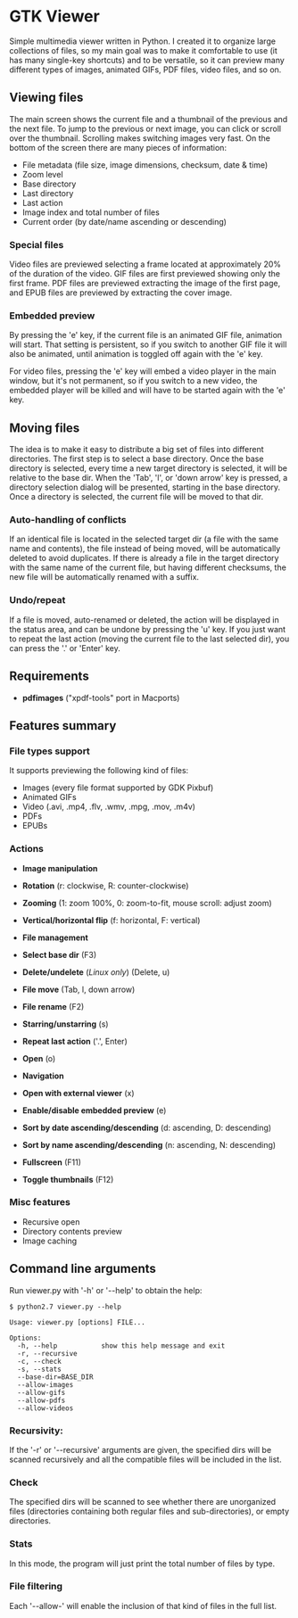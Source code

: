 # GTK Viewer

Simple multimedia viewer written in Python. I created it to organize large collections of files, so my main goal was to make it comfortable to use (it has many single-key shortcuts) and to be versatile, so it can preview many different types of images, animated GIFs, PDF files, video files, and so on.

## Viewing files

The main screen shows the current file and a thumbnail of the previous and the next file. To jump to the previous or next image, you can click or scroll over the thumbnail. Scrolling makes switching images very fast. On the bottom of the screen there are many pieces of information:

* File metadata (file size, image dimensions, checksum, date & time)
* Zoom level
* Base directory
* Last directory
* Last action
* Image index and total number of files
* Current order (by date/name ascending or descending)

### Special files

Video files are previewed selecting a frame located at approximately 20% of the duration of the video. GIF files are first previewed showing only the first frame. PDF files are previewed extracting the image of the first page, and EPUB files are previewed by extracting the cover image.

### Embedded preview

By pressing the 'e' key, if the current file is an animated GIF file, animation will start. That setting is persistent, so if you switch to another GIF file it will also be animated, until animation is toggled off again with the 'e' key. 

For video files, pressing the 'e' key will embed a video player in the main window, but it's not permanent, so if you switch to a new video, the embedded player will be killed and will have to be started again with the 'e' key.

## Moving files

The idea is to make it easy to distribute a big set of files into different directories. The first step is to select a base directory. Once the base directory is selected, every time a new target directory is selected, it will be relative to the base dir. When the 'Tab', 'l', or 'down arrow' key is pressed, a directory selection dialog will be presented, starting in the base directory. Once a directory is selected, the current file will be moved to that dir. 

### Auto-handling of conflicts

If an identical file is located in the selected target dir (a file with the same name and contents), the file instead of being moved, will be automatically deleted to avoid duplicates. If there is already a file in the target directory with the same name of the current file, but having different checksums, the new file will be automatically renamed with a suffix.

### Undo/repeat

If a file is moved, auto-renamed or deleted, the action will be displayed in the status area, and can be undone by pressing the 'u' key. If you just want to repeat the last action (moving the current file to the last selected dir), you can press the '.' or 'Enter' key. 

## Requirements

* __pdfimages__ ("xpdf-tools" port in Macports)

## Features summary

### File types support

It supports previewing the following kind of files:

* Images (every file format supported by GDK Pixbuf)
* Animated GIFs
* Video (.avi, .mp4, .flv, .wmv, .mpg, .mov, .m4v)
* PDFs
* EPUBs

### Actions

* __Image manipulation__
 * __Rotation__ (r: clockwise, R: counter-clockwise)
 * __Zooming__ (1: zoom 100%, 0: zoom-to-fit, mouse scroll: adjust zoom)
 * __Vertical/horizontal flip__ (f: horizontal, F: vertical)

* __File management__
 * __Select base dir__ (F3)
 * __Delete/undelete__ (_Linux only_) (Delete, u)
 * __File move__ (Tab, l, down arrow)
 * __File rename__ (F2)
 * __Starring/unstarring__ (s)
 * __Repeat last action__ ('.', Enter)
 * __Open__ (o)

* __Navigation__
 * __Open with external viewer__ (x)
 * __Enable/disable embedded preview__ (e)
 * __Sort by date ascending/descending__ (d: ascending, D: descending)
 * __Sort by name ascending/descending__ (n: ascending, N: descending)
 * __Fullscreen__ (F11)
 * __Toggle thumbnails__ (F12)

### Misc features

* Recursive open
* Directory contents preview
* Image caching

## Command line arguments

Run viewer.py with '-h' or '--help' to obtain the help:

    $ python2.7 viewer.py --help

    Usage: viewer.py [options] FILE...

    Options:
      -h, --help           show this help message and exit
      -r, --recursive      
      -c, --check          
      -s, --stats          
      --base-dir=BASE_DIR  
      --allow-images       
      --allow-gifs         
      --allow-pdfs         
      --allow-videos       
      
### Recursivity:

If the '-r' or '--recursive' arguments are given, the specified dirs will be scanned recursively and all the compatible files will be included in the list.

### Check

The specified dirs will be scanned to see whether there are unorganized files (directories containing both regular files and sub-directories), or empty directories.

### Stats

In this mode, the program will just print the total number of files by type.

### File filtering

Each '--allow-<kind>' will enable the inclusion of that kind of files in the full list.
